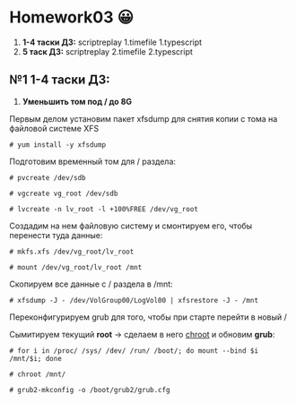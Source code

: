 # Homework03 :grinning:

1. **1-4 таски ДЗ:**
scriptreplay 1.timefile 1.typescript
1. **5 таск ДЗ:**
scriptreplay 2.timefile 2.typescript

## №1 1-4 таски ДЗ:

1. **Уменьшить том под / до 8G**

Первым делом установим пакет xfsdump для снятия копии с тома на файловой системе XFS

`# yum install -y xfsdump`
    
Подготовим временный том для / раздела:
   
`# pvcreate /dev/sdb`

`# vgcreate vg_root /dev/sdb`

`# lvcreate -n lv_root -l +100%FREE /dev/vg_root`

Создадим на нем файловую систему и смонтируем его, чтобы перенести туда данные:

`# mkfs.xfs /dev/vg_root/lv_root`

`# mount /dev/vg_root/lv_root /mnt`

Cкопируем все данные с / раздела в /mnt:

`# xfsdump -J - /dev/VolGroup00/LogVol00 | xfsrestore -J - /mnt`

Переконфигурируем grub для того, чтобы при старте перейти в новый /

Сымитируем текущий **root** -> сделаем в него [chroot](https://wiki.archlinux.org/index.php/Chroot_(%D0%A0%D1%83%D1%81%D1%81%D0%BA%D0%B8%D0%B9)) и обновим **grub**:

`# for i in /proc/ /sys/ /dev/ /run/ /boot/; do mount --bind $i /mnt/$i; done`

`# chroot /mnt/`

`# grub2-mkconfig -o /boot/grub2/grub.cfg`
